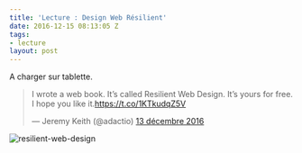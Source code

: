 ```yaml
---
title: 'Lecture : Design Web Résilient'
date: 2016-12-15 08:13:05 Z
tags:
- lecture
layout: post
---
```


A charger sur tablette.

<blockquote class="twitter-tweet" data-lang="fr"><p lang="en" dir="ltr">I wrote a web book. It’s called Resilient Web Design. It’s yours for free. I hope you like it.<a href="https://t.co/1KTkudqZ5V">https://t.co/1KTkudqZ5V</a></p>&mdash; Jeremy Keith (@adactio) <a href="https://twitter.com/adactio/status/808705320851767296">13 décembre 2016</a></blockquote>
<script async src="//platform.twitter.com/widgets.js" charset="utf-8"></script>



![resilient-web-design]({{site.baseurl}}/_posts/resilient-web-design-adactio.jpg)
